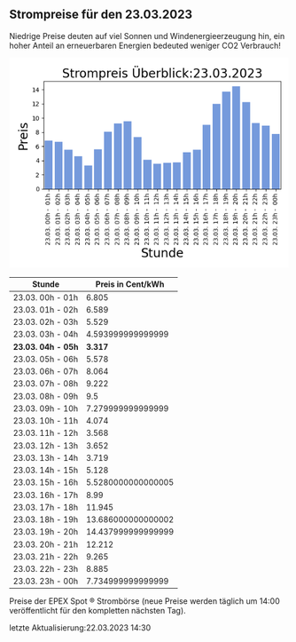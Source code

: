 
## Strompreise für den 23.03.2023

Niedrige Preise deuten auf viel Sonnen und Windenergieerzeugung hin, ein hoher Anteil an erneuerbaren Energien bedeuted weniger CO2 Verbrauch!

![Strompreis übersicht](imgs/strompreis_uebersicht.png)

| Stunde | Preis in Cent/kWh |
|---|---|
| 23.03. 00h -  01h | 6.805 | 
| 23.03. 01h -  02h | 6.589 | 
| 23.03. 02h -  03h | 5.529 | 
| 23.03. 03h -  04h | 4.593999999999999 | 
| **23.03. 04h -  05h** | **3.317** | 
| 23.03. 05h -  06h | 5.578 | 
| 23.03. 06h -  07h | 8.064 | 
| 23.03. 07h -  08h | 9.222 | 
| 23.03. 08h -  09h | 9.5 | 
| 23.03. 09h -  10h | 7.279999999999999 | 
| 23.03. 10h -  11h | 4.074 | 
| 23.03. 11h -  12h | 3.568 | 
| 23.03. 12h -  13h | 3.652 | 
| 23.03. 13h -  14h | 3.719 | 
| 23.03. 14h -  15h | 5.128 | 
| 23.03. 15h -  16h | 5.5280000000000005 | 
| 23.03. 16h -  17h | 8.99 | 
| 23.03. 17h -  18h | 11.945 | 
| 23.03. 18h -  19h | 13.686000000000002 | 
| 23.03. 19h -  20h | 14.437999999999999 | 
| 23.03. 20h -  21h | 12.212 | 
| 23.03. 21h -  22h | 9.265 | 
| 23.03. 22h -  23h | 8.885 | 
| 23.03. 23h -  00h | 7.734999999999999 | 

Preise der EPEX Spot ® Strombörse (neue Preise werden täglich um 14:00 veröffentlicht für den kompletten nächsten Tag).

letzte Aktualisierung:22.03.2023 14:30